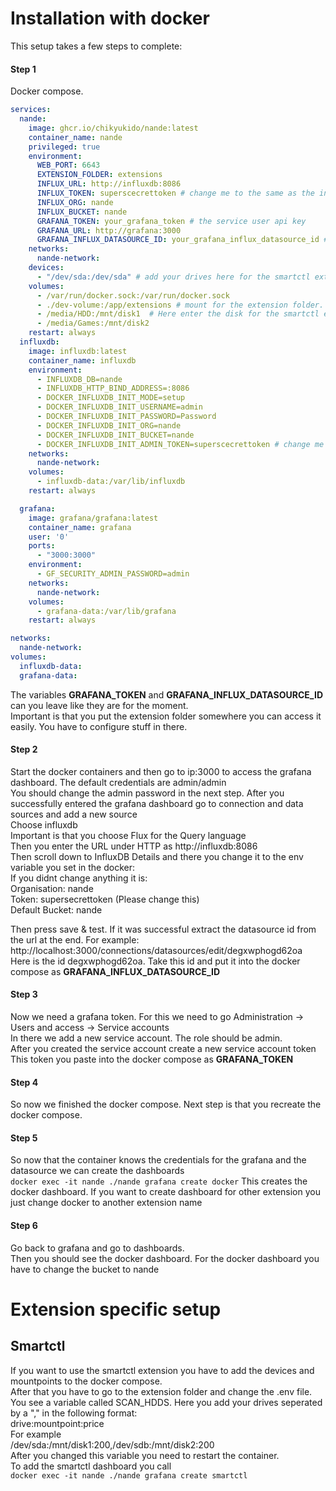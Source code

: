 # Installation with docker
This setup takes a few steps to complete:
#### Step 1
Docker compose. 
```yaml
services:
  nande:
    image: ghcr.io/chikyukido/nande:latest
    container_name: nande
    privileged: true
    environment:
      WEB_PORT: 6643
      EXTENSION_FOLDER: extensions
      INFLUX_URL: http://influxdb:8086
      INFLUX_TOKEN: superscecrettoken # change me to the same as the influx dbs
      INFLUX_ORG: nande
      INFLUX_BUCKET: nande
      GRAFANA_TOKEN: your_grafana_token # the service user api key
      GRAFANA_URL: http://grafana:3000
      GRAFANA_INFLUX_DATASOURCE_ID: your_grafana_influx_datasource_id # the datasource id for the influxdb
    networks:
      nande-network:
    devices:
      - "/dev/sda:/dev/sda" # add your drives here for the smartctl extension. If you want to use it
    volumes:
      - /var/run/docker.sock:/var/run/docker.sock
      - ./dev-volume:/app/extensions # mount for the extension folder. There you can modify the env variables or add extensions
      - /media/HDD:/mnt/disk1  # Here enter the disk for the smartctl extension. If you want to use it
      - /media/Games:/mnt/disk2
    restart: always
  influxdb:
    image: influxdb:latest
    container_name: influxdb
    environment:
      - INFLUXDB_DB=nande
      - INFLUXDB_HTTP_BIND_ADDRESS=:8086
      - DOCKER_INFLUXDB_INIT_MODE=setup
      - DOCKER_INFLUXDB_INIT_USERNAME=admin
      - DOCKER_INFLUXDB_INIT_PASSWORD=Password
      - DOCKER_INFLUXDB_INIT_ORG=nande
      - DOCKER_INFLUXDB_INIT_BUCKET=nande
      - DOCKER_INFLUXDB_INIT_ADMIN_TOKEN=superscecrettoken # change me
    networks:
      nande-network:
    volumes:
      - influxdb-data:/var/lib/influxdb
    restart: always

  grafana:
    image: grafana/grafana:latest
    container_name: grafana
    user: '0'
    ports:
      - "3000:3000"
    environment:
      - GF_SECURITY_ADMIN_PASSWORD=admin
    networks:
      nande-network:
    volumes:
      - grafana-data:/var/lib/grafana
    restart: always

networks:
  nande-network:
volumes:
  influxdb-data:
  grafana-data:
```
The variables **GRAFANA_TOKEN** and **GRAFANA_INFLUX_DATASOURCE_ID** can you leave like they are for the moment. <br>
Important is that you put the extension folder somewhere you can access it easily. You have to configure stuff in there.
#### Step 2
Start the docker containers and then go to ip:3000 to access the grafana dashboard. The default credentials are admin/admin <br>
You should change the admin password in the next step. 
After you successfully entered the grafana dashboard go to connection and data sources and add a new source <br>
Choose influxdb <br>
Important is that you choose Flux for the Query language <br>
Then you enter the URL under HTTP as http://influxdb:8086 <br>
Then scroll down to InfluxDB Details and there you change it to the env variable you set in the docker: <br>
If you didnt change anything it is: <br>
Organisation: nande <br>
Token: supersecrettoken (Please change this)<br>
Default Bucket: nande <br>

Then press save & test. If it was successful extract the datasource id from the url at the end. For example: <br>
http://localhost:3000/connections/datasources/edit/degxwphogd62oa <br>
Here is the id degxwphogd62oa. Take this id and put it into the docker compose as **GRAFANA_INFLUX_DATASOURCE_ID**

#### Step 3
Now we need a grafana token. For this we need to go Administration -> Users and access -> Service accounts <br>
In there we add a new service account. The role should be admin. <br>
After you created the service account create a new service account token <br>
This token you paste into the docker compose as **GRAFANA_TOKEN**

#### Step 4
So now we finished the docker compose. Next step is that you recreate the docker compose.
#### Step 5
So now that the container knows the credentials for the grafana and the datasource we can create the dashboards <br>
``docker exec -it nande ./nande grafana create docker``
This creates the docker dashboard. If you want to create dashboard for other extension you just change docker to another extension name
#### Step 6
Go back to grafana and go to dashboards. <br>
Then you should see the docker dashboard. For the docker dashboard you have to change the bucket to nande

# Extension specific setup
## Smartctl
If you want to use the smartctl extension you have to add the devices and mountpoints to the docker compose. <br>
After that you have to go to the extension folder and change the .env file. <br>
You see a variable called SCAN_HDDS. Here you add your drives seperated by a "," in the following format: <br>
drive:mountpoint:price <br>
For example <br>
/dev/sda:/mnt/disk1:200,/dev/sdb:/mnt/disk2:200 <br>
After you changed this variable you need to restart the container. <br> 
To add the smartctl dashboard you call <br>
``docker exec -it nande ./nande grafana create smartctl``



